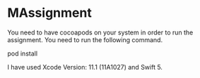 # MAssignment

You need to have cocoapods on your system in order to run the assignment. You need to run the following command.

pod install

I have used Xcode Version: 11.1 (11A1027) and Swift 5. 


